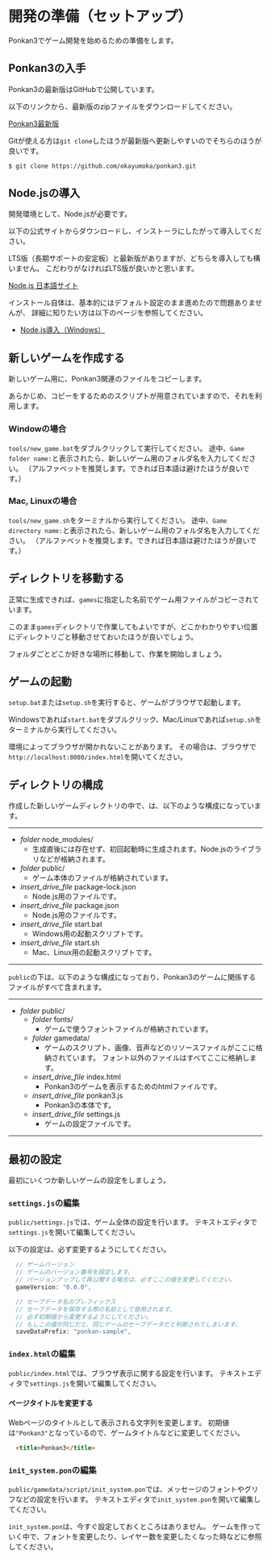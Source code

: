 # 開発の準備（セットアップ）

Ponkan3でゲーム開発を始めるための準備をします。

## Ponkan3の入手

Ponkan3の最新版はGitHubで公開しています。

以下のリンクから、最新版のzipファイルをダウンロードしてください。

[Ponkan3最新版](https://github.com/okayumoka/ponkan3/archive/master.zip)

Gitが使える方は`git clone`したほうが最新版へ更新しやすいのでそちらのほうが良いです。

```sh
$ git clone https://github.com/okayumoka/ponkan3.git
```

## Node.jsの導入

開発環境として、Node.jsが必要です。

以下の公式サイトからダウンロードし、インストーラにしたがって導入してください。

LTS版（長期サポートの安定板）と最新版がありますが、どちらを導入しても構いません。
こだわりがなければLTS版が良いかと思います。

[Node.js 日本語サイト](https://nodejs.org/ja/)

インストール自体は、基本的にはデフォルト設定のまま進めたので問題ありませんが、
詳細に知りたい方は以下のページを参照してください。

* [Node.js導入（Windows）](./setup_nodejs_win.md)

## 新しいゲームを作成する

新しいゲーム用に、Ponkan3関連のファイルをコピーします。

あらかじめ、コピーをするためのスクリプトが用意されていますので、それを利用します。

### Windowの場合

`tools/new_game.bat`をダブルクリックして実行してください。
途中、`Game folder name:`と表示されたら、新しいゲーム用のフォルダ名を入力してください。
（アルファベットを推奨します。できれば日本語は避けたほうが良いです。）

### Mac, Linuxの場合

`tools/new_game.sh`をターミナルから実行してください。
途中、`Game directory name:`と表示されたら、新しいゲーム用のフォルダ名を入力してください。
（アルファベットを推奨します。できれば日本語は避けたほうが良いです。）

## ディレクトリを移動する

正常に生成できれば、`games`に指定した名前でゲーム用ファイルがコピーされています。

このまま`games`ディレクトリで作業してもよいですが、どこかわかりやすい位置にディレクトリごと移動させておいたほうが良いでしょう。

フォルダごとどこか好きな場所に移動して、作業を開始しましょう。

## ゲームの起動

`setup.bat`または`setup.sh`を実行すると、ゲームがブラウザで起動します。

Windowsであれば`start.bat`をダブルクリック、Mac/Linuxであれば`setup.sh`をターミナルから実行してください。

環境によってブラウザが開かれないことがあります。
その場合は、ブラウザで`http://localhost:8080/index.html`を開いてください。

## ディレクトリの構成

作成した新しいゲームディレクトリの中で、は、以下のような構成になっています。

---
- <i class="md-icon">folder</i> node_modules/
    - 生成直後には存在せず、初回起動時に生成されます。Node.jsのライブラリなどが格納されます。
- <i class="md-icon">folder</i> public/
    - ゲーム本体のファイルが格納されています。
- <i class="md-icon">insert_drive_file</i> package-lock.json
    - Node.js用のファイルです。
- <i class="md-icon">insert_drive_file</i> package.json
    - Node.js用のファイルです。
- <i class="md-icon">insert_drive_file</i> start.bat
    - Windows用の起動スクリプトです。
- <i class="md-icon">insert_drive_file</i> start.sh
    - Mac、Linux用の起動スクリプトです。
---

`public`の下は、以下のような構成になっており、Ponkan3のゲームに関係するファイルがすべて含まれます。

---
- <i class="md-icon">folder</i> public/
    - <i class="md-icon">folder</i> fonts/
        - ゲームで使うフォントファイルが格納されています。
    - <i class="md-icon">folder</i>  gamedata/
        - ゲームのスクリプト、画像、音声などのリソースファイルがここに格納されています。
          フォント以外のファイルはすべてここに格納します。
    - <i class="md-icon">insert_drive_file</i>  index.html
        - Ponkan3のゲームを表示するためのhtmlファイルです。
    - <i class="md-icon">insert_drive_file</i>  ponkan3.js
        - Ponkan3の本体です。
    - <i class="md-icon">insert_drive_file</i>  settings.js
        - ゲームの設定ファイルです。
---

## 最初の設定

最初にいくつか新しいゲームの設定をしましょう。

### `settings.js`の編集

`public/settings.js`では、ゲーム全体の設定を行います。
テキストエディタで`settings.js`を開いて編集してください。

以下の設定は、必ず変更するようにしてください。

```javascript
  // ゲームバージョン
  // ゲームのバージョン番号を設定します。
  // バージョンアップして再公開する場合は、必ずここの値を変更してください。
  gameVersion: "0.0.0",

  // セーブデータ名のプレフィックス
  // セーブデータを保存する際の名前として使用されます。
  // 必ず初期値から変更するようにしてください。
  // もしこの値が同じだと、同じゲームのセーブデータだと判断されてしまいます。
  saveDataPrefix: "ponkan-sample",
```

### `index.html`の編集

`public/index.html`では、ブラウザ表示に関する設定を行います。
テキストエディタで`settings.js`を開いて編集してください。

#### ページタイトルを変更する

Webページのタイトルとして表示される文字列を変更します。
初期値は`"Ponkan3"`となっているので、ゲームタイトルなどに変更してください。

```html
  <title>Ponkan3</title>
```

### `init_system.pon`の編集

`public/gamedata/script/init_system.pon`では、メッセージのフォントやグリフなどの設定を行います。
テキストエディタで`init_system.pon`を開いて編集してください。

`init_system.pon`は、今すぐ設定しておくところはありません。
ゲームを作っていく中で、フォントを変更したり、レイヤー数を変更したくなった時などに参照してください。
